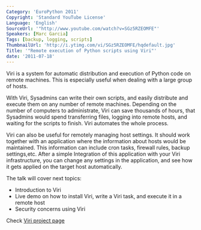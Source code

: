 ```yaml
---
Category: 'EuroPython 2011'
Copyright: 'Standard YouTube License'
Language: 'English'
SourceUrl: '"http://www.youtube.com/watch?v=SGz5RZEOMFE"'
Speakers: [Marc Garcia]
Tags: [backup, logging, scripts]
ThumbnailUrl: 'http://i.ytimg.com/vi/SGz5RZEOMFE/hqdefault.jpg'
Title: '"Remote execution of Python scripts using Viri"'
date: '2011-07-18'
---
```

Viri is a system for automatic distribution and execution of Python code on
remote machines. This is especially useful when dealing with a large group of
hosts.

With Viri, Sysadmins can write their own scripts, and easily distribute and
execute them on any number of remote machines. Depending on the number of
computers to administrate, Viri can save thousands of hours, that Sysadmins
would spend transferring files, logging into remote hosts, and waiting for the
scripts to finish. Viri automates the whole process.

Viri can also be useful for remotely managing host settings. It should work
together with an application where the information about hosts would be
maintained. This information can include cron tasks, firewall rules, backup
settings,etc. After a simple Integration of this application with your Viri
infrastructure, you can change any settings in the application, and see how it
gets applied on the target host automatically.

The talk will cover next topics:

  * Introduction to Viri
  * Live demo on how to install Viri, write a Viri task, and execute it in a remote host
  * Security concerns using Viri

Check [Viri project page](http://www.viriproject.com)

